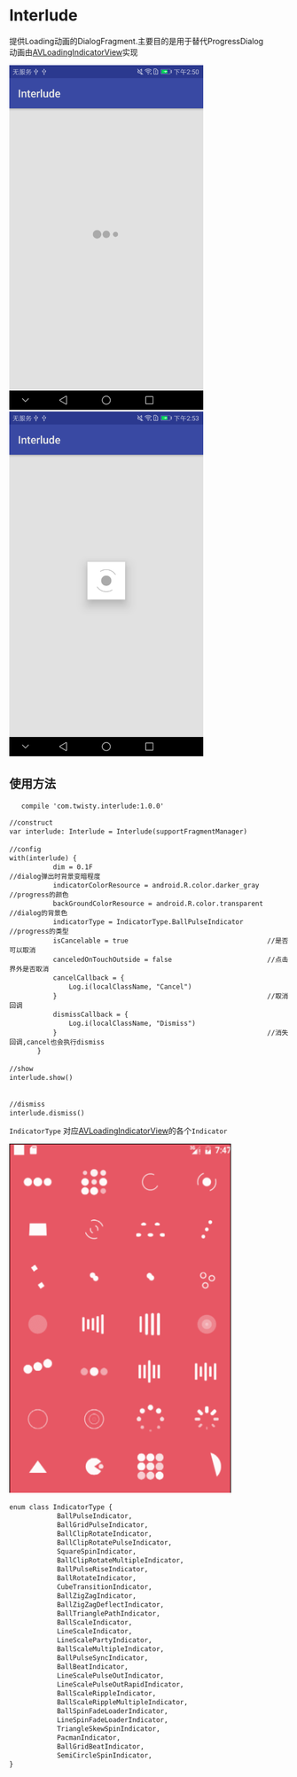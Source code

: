 # Interlude

提供Loading动画的DialogFragment.主要目的是用于替代ProgressDialog<br>
动画由[AVLoadingIndicatorView](https://github.com/81813780/AVLoadingIndicatorView)实现




<img src='art/art01.png' width=350px/> <img src='art/art02.png' width=350px/>

## 使用方法

`    compile 'com.twisty.interlude:1.0.0'
`
```
//construct
var interlude: Interlude = Interlude(supportFragmentManager)

//config
with(interlude) {
           dim = 0.1F                                            //dialog弹出时背景变暗程度
           indicatorColorResource = android.R.color.darker_gray  //progress的颜色
           backGroundColorResource = android.R.color.transparent //dialog的背景色
           indicatorType = IndicatorType.BallPulseIndicator      //progress的类型
           isCancelable = true                                   //是否可以取消
           canceledOnTouchOutside = false                        //点击界外是否取消
           cancelCallback = {
               Log.i(localClassName, "Cancel")
           }                                                     //取消回调
           dismissCallback = {
               Log.i(localClassName, "Dismiss")
           }                                                     //消失回调,cancel也会执行dismiss
       }

//show
interlude.show()


//dismiss
interlude.dismiss()

```


`IndicatorType` 对应[AVLoadingIndicatorView](https://github.com/81813780/AVLoadingIndicatorView)的各个`Indicator`

<img src='art/avi.gif' width=400px/>


```
enum class IndicatorType {
            BallPulseIndicator,
            BallGridPulseIndicator,
            BallClipRotateIndicator,
            BallClipRotatePulseIndicator,
            SquareSpinIndicator,
            BallClipRotateMultipleIndicator,
            BallPulseRiseIndicator,
            BallRotateIndicator,
            CubeTransitionIndicator,
            BallZigZagIndicator,
            BallZigZagDeflectIndicator,
            BallTrianglePathIndicator,
            BallScaleIndicator,
            LineScaleIndicator,
            LineScalePartyIndicator,
            BallScaleMultipleIndicator,
            BallPulseSyncIndicator,
            BallBeatIndicator,
            LineScalePulseOutIndicator,
            LineScalePulseOutRapidIndicator,
            BallScaleRippleIndicator,
            BallScaleRippleMultipleIndicator,
            BallSpinFadeLoaderIndicator,
            LineSpinFadeLoaderIndicator,
            TriangleSkewSpinIndicator,
            PacmanIndicator,
            BallGridBeatIndicator,
            SemiCircleSpinIndicator,
}
```
